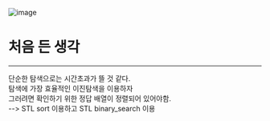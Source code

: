 ![image](https://user-images.githubusercontent.com/52594760/125597494-3d02ad12-72cb-42b5-94a1-5c1824ccb53a.png)

# 처음 든 생각
---

단순한 탐색으로는 시간초과가 뜰 것 같다.  
탐색에 가장 효율적인 이진탐색을 이용하자  
그러려면 확인하기 위한 정답 배열이 정렬되어 있어야함.  
--> STL sort 이용하고 STL binary_search 이용  
